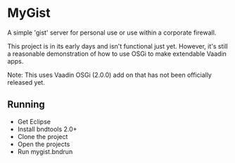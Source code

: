 
# MyGist

A simple 'gist' server for personal use or use within a corporate firewall.

This project is in its early days and isn't functional just yet.  However, it's still a reasonable demonstration of how to use OSGi to make extendable Vaadin apps.  

Note: This uses Vaadin OSGi (2.0.0) add on that has not been officially released yet.

## Running

* Get Eclipse
* Install bndtools 2.0+
* Clone the project
* Open the projects
* Run mygist.bndrun

